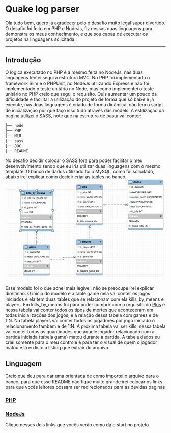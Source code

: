 ﻿# Quake log parser
Ola tudo bem, quero já agradecer pelo o desafio muito legal super divertido.
O desafio foi feito em PHP e NodeJs, fiz nessas duas linguagens para demonstra os meus conhecimento, e que sou capaz de executar os projetos na linguagens solicitada.

----------
## Introdução

O logica executado no PHP é a mesmo feita no NodeJs, nas duas linguagens tentei segui a estrutura MVC.
No PHP foi implementado o framework Slim e o PHPUnit, no NodeJs utilizando Express e não foi implementado o teste unitário no Node, mas como implementei o teste unitário no PHP creio que segui o requisito.
Quis aumentar um pouco da dificuldade e facilitar a utilização do projeto de forma que só baixe e já execute, nas duas linguagens é criado de forma dinâmica, não tem o script de inicialização por que faço isso tudo através das models.
A estilização da pagina utilizei o SASS, note que na estrutura de pasta vai conter:

    ├── node
    ├── PHP
    ├── MER
    ├── sass
    ├── DOC
    ├── README
   No desafio decidir colocar o SASS fora para poder facilitar o meu desenvolvimento sendo que eu iria utilizar duas linguagens com o mesmo template.
O banco de dados utilizado foi o MySQL, como foi solicitado, abaixo irei explicar como decidir criar as tables no banco. 
![enter image description here](https://raw.githubusercontent.com/jhonatasfender/quake_log_parser/master/DOC/img/Screenshot_2018-02-01_15-24-19.png)

Esse modelo foi o que achei mais legível, não se preocupe irei explicar direitinho.
O inicio do modelo e a table game nela vai conter os jogos iniciados e ela tem duas tables que se relacionam com ela kills_by_means e players.
Em kills_by_means foi para poder cumprir com o requisito do [Plus](https://gist.github.com/labmorales/7ebd77411ad51c32179bd4c912096031?short_path=1f8323a#plus) e nessa tabela vai conter todos os tipos de mortes que aconteceram em todas inicializações dos jogos, e a relação dessa tabela com games e de 1:N.
Na tabela players vai conter todos os jogadores por jogo iniciado o relacionamento também é de 1:N.
A próxima tabela vai ser kills, nessa tabela vai conter todos as quantidades que aquele jogador relacionado com a partida iniciada (tabela game) matou durante a partida.
A tabela dados eu criei somente para o meu controle e para ter o visual de quem o jogador matou e lá eu listo a listing que extrair do arquivo.
## Linguagem
Creio que deu para dar uma orientada de como importei o arquivo para o banco, para que esse README não fique muito grande irei colocar os links para que vocês leitores possam ser redirecionados para as devidas paginas

### [PHP](quake_log_parser/DOC/PHP/index.md)
### [NodeJs](https://github.com/jhonatasfender/quake_log_parser/master/DOC/NODE/index.md)

Clique nesses dois links que vocês verão como dá o start no projeto.

